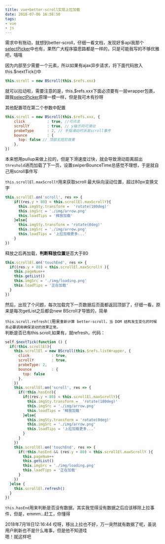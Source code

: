 ```yaml
---
title: vue+better-scroll实现上拉加载
date: 2018-07-06 16:58:50
tags: 
- vue
- js
---
```

需求中有拖动，就想到better-scroll，仔细一看文档，发现好多api我那个[selectPicker](https://github.com/pangjunpeng/myWheels/tree/master/src/components/SelectPicker)中也有，果然广大程序猿思路都是一样的，只是可能我写的不够优雅吧，嘻嘻

因为内部至少需要一个元素，所以如果有ajax异步请求，将下面代码放入this.$nextTick()中
```javascript
this.scroll = new BScroll(this.$refs.xxx)
```
就可以拉动啦，需要注意的是，this.$refs.xxx下面必须要有一层wrapper包裹，跟我[selectPicker](https://github.com/pangjunpeng/myWheels/tree/master/src/components/SelectPicker)原理一模一样，但是我可木有抄呀

其他配置项在第二个参数中配置
```javascript
this.scroll = new BScroll(this.$refs.xxx, {
	click          : true, //可点击
	scrollY        : true, // y轴方向可滑动
	probeType      : 2, // 手指滑动时派发scroll事件
	bounce         : {
	  top: false // 顶部无阻尼效果
	},
})
```
本来想用pullup来做上拉的，但是下滑速度过快，就会导致滑动距离超出`threshold`进而加载了下一页，设置swiperBounceTime总感觉不理想，于是就自己用scroll事件写  
<!--more-->
`this.scrollEl.maxScrollY`用来获取scroll 最大纵向滚动位置，超过80px变换文字
```javascript
this.scrollEl.on('scroll', res => {
	if((res.y + 80) < this.scrollEl.maxScrollY){
	  this.imgSty.transform =  'rotate(180deg)'
	  this.imgSrc = './img/arrow.png'
	  this.loadTips = '释放加载'
	}else{
	  this.imgSty.transform = 'rotate(0deg)'
	  this.imgSrc = './img/arrow.png'
	  this.loadTips = '上拉加载更多...'
	}
})
```
释放之后再加载，**判断释放位置**是否大于80
```javascript
this.scrollEl.on('touchEnd', res => {
  if((res.y + 80) < this.scrollEl.maxScrollY ){
	this.pageNum++
	this.getList()
	this.imgSrc = './img/loading.png'
	this.loadTips = '正在加载'
  }
})
```

然后，出现了个问题，每次加载完下一页数据后页面都返回顶部了，仔细一看，原来是每次getList之后都会new BScroll才导致的，简单

`this.scroll.refresh()`用来`重新计算 better-scroll，当 DOM 结构发生变化的时候务必要调用确保滚动的效果正常。`  
判断是否已有this.scroll,如果有，就refresh，代码：
```javascript
self.$nextTick(function () {
  if(!this.scrollEl){
	this.scrollEl = new BScroll(this.$refs.listWrapper, {
	  click          : true,
	  scrollY        : true,
	  probeType: 2,
	  bounce         : {
		top: false
	  },
	})
	this.scrollEl.on('scroll', res => {
	  if(!this.hasEnd){
		if((res.y + 80) < this.scrollEl.maxScrollY){
		  this.imgSty.transform =  'rotate(180deg)'
		  this.imgSrc = './img/arrow.png'
		  this.loadTips = '释放加载'
		}else{
		  this.imgSty.transform = 'rotate(0deg)'
		  this.imgSrc = './img/arrow.png'
		  this.loadTips = '上拉加载更多...'
		}
	  }
	})
	this.scrollEl.on('touchEnd', res => {
	  if(!this.hasEnd && (res.y + 80) < this.scrollEl.maxScrollY ){
		this.pageNum++
		this.getList()
		this.imgSrc = './img/loading.png'
		this.loadTips = '正在加载'
	  }
	})
  }else {
	this.scrollEl.refresh()
  }
})
```
`this.hasEnd`用来判断是否没有数据，其实我觉得没有数据之后应该移除上拉事件，但是，emmm...赶工，你懂得

2018年7月18日12:16:44
哎呀，移出上拉也不好，万一突然就有数据了呢，虽说用户刷新也不是什么难事，但是他不知道哇  
嗯！就这样吧